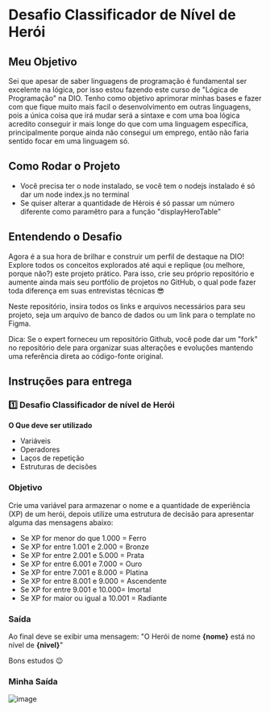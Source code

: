 # Desafio Classificador de Nível de Herói

## Meu Objetivo
Sei que apesar de saber linguagens de programação é fundamental ser excelente na lógica, por isso estou fazendo este curso de "Lógica de Programação" na DIO.
Tenho como objetivo aprimorar minhas bases e fazer com que fique muito mais facil o desenvolvimento em outras linguagens, pois a única coisa que irá mudar será a sintaxe e com uma 
boa lógica acredito conseguir ir mais longe do que com uma linguagem específica, principalmente porque ainda não consegui um emprego, então não faria sentido focar em uma linguagem só.

## Como Rodar o Projeto
- Você precisa ter o node instalado, se você tem o nodejs instalado é só dar um node index.js no terminal
- Se quiser alterar a quantidade de Hérois é só passar um número diferente como paramêtro para a função "displayHeroTable"
  
## Entendendo o Desafio

Agora é a sua hora de brilhar e construir um perfil de destaque na DIO! Explore todos os conceitos explorados até aqui e replique (ou melhore, porque não?) este projeto prático. Para isso, crie seu próprio repositório e aumente ainda mais seu portfólio de projetos no GitHub, o qual pode fazer toda diferença em suas entrevistas técnicas 😎

Neste repositório, insira todos os links e arquivos necessários para seu projeto, seja um arquivo de banco de dados ou um link para o template no Figma.

Dica: Se o expert forneceu um repositório Github, você pode dar um "fork" no repositório dele para organizar suas alterações e evoluções mantendo uma referência direta ao código-fonte original.

## Instruções para entrega

### 1️⃣ Desafio Classificador de nível de Herói

**O Que deve ser utilizado**

- Variáveis
- Operadores
- Laços de repetição
- Estruturas de decisões

### Objetivo

Crie uma variável para armazenar o nome e a quantidade de experiência (XP) de um herói, depois utilize uma estrutura de decisão para apresentar alguma das mensagens abaixo:

- Se XP for menor do que 1.000 = Ferro
- Se XP for entre 1.001 e 2.000 = Bronze
- Se XP for entre 2.001 e 5.000 = Prata
- Se XP for entre 6.001 e 7.000 = Ouro
- Se XP for entre 7.001 e 8.000 = Platina
- Se XP for entre 8.001 e 9.000 = Ascendente
- Se XP for entre 9.001 e 10.000= Imortal
- Se XP for maior ou igual a 10.001 = Radiante

### Saída

Ao final deve se exibir uma mensagem:
"O Herói de nome **{nome}** está no nível de **{nivel}**"

Bons estudos 😉

### Minha Saída
![image](https://github.com/MatheusGraciki/DesafioDoHer-i/assets/85004422/33976c93-b518-4c91-b86c-2154befc921d)


